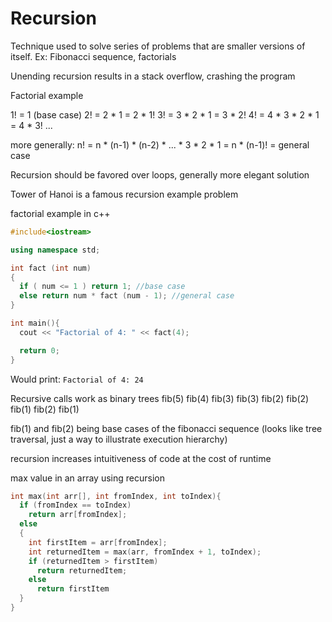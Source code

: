 # Recursion

Technique used to solve series of problems that are smaller versions of itself. Ex: Fibonacci sequence, factorials

Unending recursion results in a stack overflow, crashing the program


Factorial example

1! = 1 (base case)
2! = 2 * 1 = 2 * 1!
3! = 3 * 2 * 1 = 3 * 2!
4! = 4 * 3 * 2 * 1 = 4 * 3!
...

more generally: n! = n * (n-1) * (n-2) * ... * 3 * 2 * 1
 = n * (n-1)! = general case

Recursion should be favored over loops, generally more elegant solution

Tower of Hanoi is a famous recursion example problem

factorial example in c++
```c++
#include<iostream>

using namespace std;

int fact (int num)
{
  if ( num <= 1 ) return 1; //base case
  else return num * fact (num - 1); //general case
}

int main(){
  cout << "Factorial of 4: " << fact(4);

  return 0;
}
```

Would print: `Factorial of 4: 24`

Recursive calls work as binary trees
			fib(5)
		fib(4)			fib(3)
	fib(3)		fib(2)	  fib(2)     fib(1)
 fib(2)     fib(1)

fib(1) and fib(2) being base cases of the fibonacci sequence (looks like tree traversal, just a way to illustrate execution hierarchy)

recursion increases intuitiveness of code at the cost of runtime

max value in an array using recursion

```c++
int max(int arr[], int fromIndex, int toIndex){
  if (fromIndex == toIndex)
    return arr[fromIndex];
  else
  {
    int firstItem = arr[fromIndex];
    int returnedItem = max(arr, fromIndex + 1, toIndex);
    if (returnedItem > firstItem)
      return returnedItem;
    else
      return firstItem
  }
}
